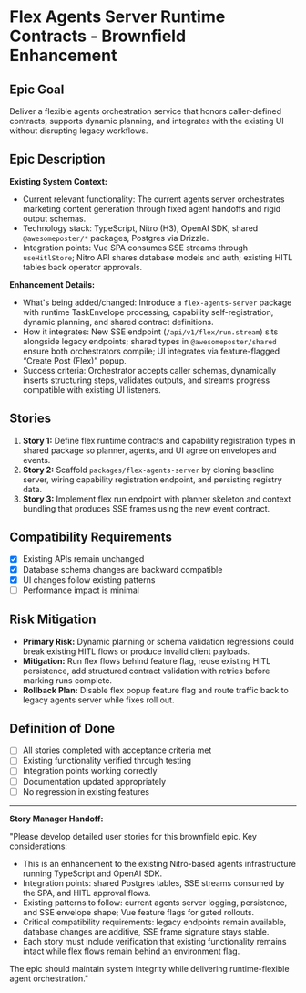# Flex Agents Server Runtime Contracts - Brownfield Enhancement

## Epic Goal
Deliver a flexible agents orchestration service that honors caller-defined contracts, supports dynamic planning, and integrates with the existing UI without disrupting legacy workflows.

## Epic Description

**Existing System Context:**
- Current relevant functionality: The current agents server orchestrates marketing content generation through fixed agent handoffs and rigid output schemas.
- Technology stack: TypeScript, Nitro (H3), OpenAI SDK, shared `@awesomeposter/*` packages, Postgres via Drizzle.
- Integration points: Vue SPA consumes SSE streams through `useHitlStore`; Nitro API shares database models and auth; existing HITL tables back operator approvals.

**Enhancement Details:**
- What's being added/changed: Introduce a `flex-agents-server` package with runtime TaskEnvelope processing, capability self-registration, dynamic planning, and shared contract definitions.
- How it integrates: New SSE endpoint (`/api/v1/flex/run.stream`) sits alongside legacy endpoints; shared types in `@awesomeposter/shared` ensure both orchestrators compile; UI integrates via feature-flagged “Create Post (Flex)” popup.
- Success criteria: Orchestrator accepts caller schemas, dynamically inserts structuring steps, validates outputs, and streams progress compatible with existing UI listeners.

## Stories
1. **Story 1:** Define flex runtime contracts and capability registration types in shared package so planner, agents, and UI agree on envelopes and events.
2. **Story 2:** Scaffold `packages/flex-agents-server` by cloning baseline server, wiring capability registration endpoint, and persisting registry data.
3. **Story 3:** Implement flex run endpoint with planner skeleton and context bundling that produces SSE frames using the new event contract.

## Compatibility Requirements
- [x] Existing APIs remain unchanged
- [x] Database schema changes are backward compatible
- [x] UI changes follow existing patterns
- [ ] Performance impact is minimal

## Risk Mitigation
- **Primary Risk:** Dynamic planning or schema validation regressions could break existing HITL flows or produce invalid client payloads.
- **Mitigation:** Run flex flows behind feature flag, reuse existing HITL persistence, add structured contract validation with retries before marking runs complete.
- **Rollback Plan:** Disable flex popup feature flag and route traffic back to legacy agents server while fixes roll out.

## Definition of Done
- [ ] All stories completed with acceptance criteria met
- [ ] Existing functionality verified through testing
- [ ] Integration points working correctly
- [ ] Documentation updated appropriately
- [ ] No regression in existing features

---

**Story Manager Handoff:**

"Please develop detailed user stories for this brownfield epic. Key considerations:

- This is an enhancement to the existing Nitro-based agents infrastructure running TypeScript and OpenAI SDK.
- Integration points: shared Postgres tables, SSE streams consumed by the SPA, and HITL approval flows.
- Existing patterns to follow: current agents server logging, persistence, and SSE envelope shape; Vue feature flags for gated rollouts.
- Critical compatibility requirements: legacy endpoints remain available, database changes are additive, SSE frame signature stays stable.
- Each story must include verification that existing functionality remains intact while flex flows remain behind an environment flag.

The epic should maintain system integrity while delivering runtime-flexible agent orchestration." 
